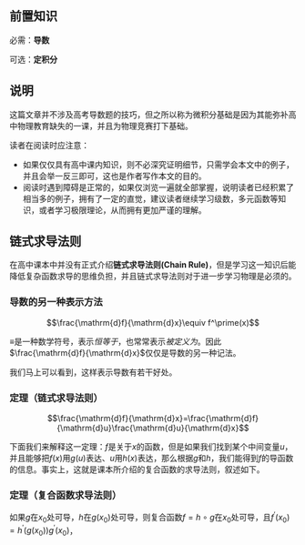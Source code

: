 ## 前置知识

必需：**导数**

可选：**定积分**

## 说明

这篇文章并不涉及高考导数题的技巧，但之所以称为微积分基础是因为其能弥补高中物理教育缺失的一课，并且为物理竞赛打下基础。

读者在阅读时应注意：

- 如果仅仅具有高中课内知识，则不必深究证明细节，只需学会本文中的例子，并且会举一反三即可，这也是作者写作本文的目的。
- 阅读时遇到障碍是正常的，如果仅浏览一遍就全部掌握，说明读者已经积累了相当多的例子，拥有了一定的直觉，建议读者继续学习级数，多元函数等知识，或者学习极限理论，从而拥有更加严谨的理解。

## 链式求导法则

在高中课本中并没有正式介绍**链式求导法则(Chain Rule)**，但是学习这一知识后能降低复杂函数求导的思维负担，并且链式求导法则对于进一步学习物理是必须的。

### 导数的另一种表示方法

$$\frac{\mathrm{d}f}{\mathrm{d}x}\equiv f^\prime(x)$$

$\equiv$是一种数学符号，表示*恒等于*，也常常表示*被定义为*。因此$\frac{\mathrm{d}f}{\mathrm{d}x}$仅仅是导数的另一种记法。

我们马上可以看到，这样表示导数有若干好处。

### 定理（链式求导法则）

$$\frac{\mathrm{d}f}{\mathrm{d}x}=\frac{\mathrm{d}f}{\mathrm{d}u}\frac{\mathrm{d}u}{\mathrm{d}x}$$

下面我们来解释这一定理：$f$是关于$x$的函数，但是如果我们找到某个中间变量$u$，并且能够把$f(x)$用$g(u)$表达、$u$用$h(x)$表达，那么根据$g$和$h$，我们能得到$f$的导函数的信息。事实上，这就是课本所介绍的复合函数的求导法则，叙述如下。

### 定理（复合函数求导法则）

如果$g$在$x_0$处可导，$h$在$g(x_0)$处可导，则复合函数$f=h\circ g$在$x_0$处可导，且$f^\prime(x_0)=h^\prime(g(x_0))g^\prime(x_0)$，